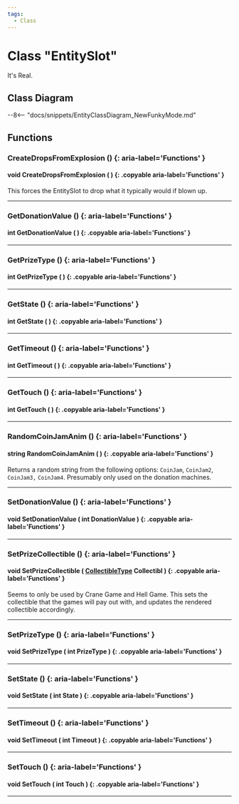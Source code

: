 ```yaml
---
tags:
  - Class
---
```

# Class "EntitySlot"

It's Real.

## Class Diagram
--8<-- "docs/snippets/EntityClassDiagram_NewFunkyMode.md"
## Functions

### CreateDropsFromExplosion () {: aria-label='Functions' }
#### void CreateDropsFromExplosion ( ) {: .copyable aria-label='Functions' }
This forces the EntitySlot to drop what it typically would if blown up.

___
### GetDonationValue () {: aria-label='Functions' }
#### int GetDonationValue ( ) {: .copyable aria-label='Functions' }

___
### GetPrizeType () {: aria-label='Functions' }
#### int GetPrizeType ( ) {: .copyable aria-label='Functions' }

___
### GetState () {: aria-label='Functions' }
#### int GetState ( ) {: .copyable aria-label='Functions' }

___
### GetTimeout () {: aria-label='Functions' }
#### int GetTimeout ( ) {: .copyable aria-label='Functions' }

___
### GetTouch () {: aria-label='Functions' }
#### int GetTouch ( ) {: .copyable aria-label='Functions' }

___
### RandomCoinJamAnim () {: aria-label='Functions' }
#### string RandomCoinJamAnim ( ) {: .copyable aria-label='Functions' }
Returns a random string from the following options: `CoinJam`, `CoinJam2`, `CoinJam3,` `CoinJam4`. Presumably only used on the donation machines.

___
### SetDonationValue () {: aria-label='Functions' }
#### void SetDonationValue ( int DonationValue ) {: .copyable aria-label='Functions' }

___
### SetPrizeCollectible () {: aria-label='Functions' }
#### void SetPrizeCollectible ( [CollectibleType](https://wofsauge.github.io/IsaacDocs/rep/enums/CollectibleType.html) Collectibl ) {: .copyable aria-label='Functions' }
Seems to only be used by Crane Game and Hell Game. This sets the collectible that the games will pay out with, and updates the rendered collectible accordingly.

___
### SetPrizeType () {: aria-label='Functions' }
#### void SetPrizeType ( int PrizeType ) {: .copyable aria-label='Functions' }

___
### SetState () {: aria-label='Functions' }
#### void SetState ( int State ) {: .copyable aria-label='Functions' }

___
### SetTimeout () {: aria-label='Functions' }
#### void SetTimeout ( int Timeout ) {: .copyable aria-label='Functions' }

___
### SetTouch () {: aria-label='Functions' }
#### void SetTouch ( int Touch ) {: .copyable aria-label='Functions' }

___